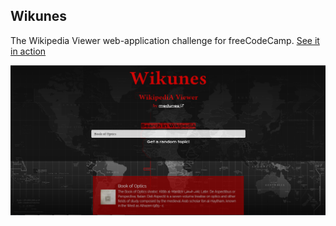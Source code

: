 Wikunes
-------------
The Wikipedia Viewer web-application challenge for freeCodeCamp. [See it in action](http://medunes.net/wikunes)

![alt text](https://github.com/MedUnes/wikunes/blob/master/img/screenshot.PNG)




